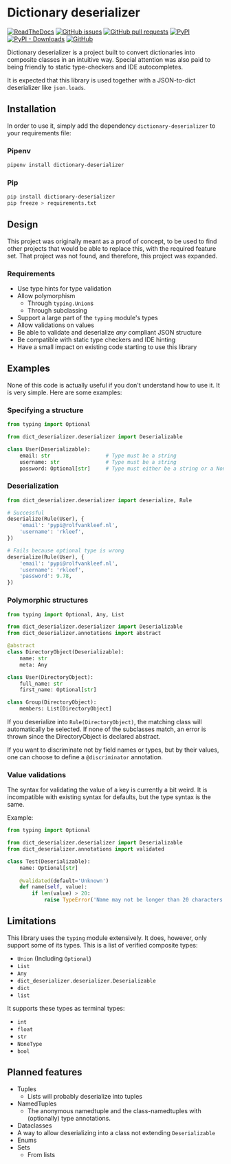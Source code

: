 # Dictionary deserializer
[![ReadTheDocs](https://readthedocs.org/projects/dict-deserializer/badge/?version=latest&style=flat)](https://dict-deserializer.rtfd.io)
[![GitHub issues](https://img.shields.io/github/issues/rhbvkleef/dict_deserializer.svg)](https://github.com/rhbvkleef/dict_deserializer)
[![GitHub pull requests](https://img.shields.io/github/issues-pr/rhbvkleef/dict_deserializer.svg)](https://github.com/rhbvkleef/dict_deserializer)
[![PyPI](https://img.shields.io/pypi/v/dictionary-deserializer.svg)](https://pypi.org/project/Dictionary-deserializer/)
[![PyPI - Downloads](https://img.shields.io/pypi/dm/dictionary-deserializer.svg)](https://pypi.org/project/Dictionary-deserializer/)
[![GitHub](https://img.shields.io/github/license/rhbvkleef/dict_deserializer.svg)](https://www.gnu.org/licenses/old-licenses/lgpl-2.1.en.html)

Dictionary deserializer is a project built to convert dictionaries into
composite classes in an intuitive way. Special attention was also paid
to being friendly to static type-checkers and IDE autocompletes.

It is expected that this library is used together with a JSON-to-dict
deserializer like `json.loads`.

## Installation

In order to use it, simply add the dependency `dictionary-deserializer` to your
requirements file:

### Pipenv

```bash
pipenv install dictionary-deserializer
```

### Pip

```bash
pip install dictionary-deserializer
pip freeze > requirements.txt
```

## Design

This project was originally meant as a proof of concept, to be used to find
other projects that would be able to replace this, with the required feature
set. That project was not found, and therefore, this project was expanded.

### Requirements

* Use type hints for type validation
* Allow polymorphism
    * Through `typing.Union`s
    * Through subclassing
* Support a large part of the `typing` module's types
* Allow validations on values
* Be able to validate and deserialize _any_ compliant JSON structure
* Be compatible with static type checkers and IDE hinting
* Have a small impact on existing code starting to use this library

## Examples

None of this code is actually useful if you don't understand how to use it. It
is very simple. Here are some examples:

### Specifying a structure

```python
from typing import Optional

from dict_deserializer.deserializer import Deserializable

class User(Deserializable):
    email: str                  # Type must be a string
    username: str               # Type must be a string
    password: Optional[str]     # Type must either be a string or a None
```

### Deserialization

```python
from dict_deserializer.deserializer import deserialize, Rule

# Successful
deserialize(Rule(User), {
    'email': 'pypi@rolfvankleef.nl',
    'username': 'rkleef',
})

# Fails because optional type is wrong
deserialize(Rule(User), {
    'email': 'pypi@rolfvankleef.nl',
    'username': 'rkleef',
    'password': 9.78,
})
```

### Polymorphic structures
```python
from typing import Optional, Any, List

from dict_deserializer.deserializer import Deserializable
from dict_deserializer.annotations import abstract

@abstract
class DirectoryObject(Deserializable):
    name: str
    meta: Any

class User(DirectoryObject):
    full_name: str
    first_name: Optional[str]

class Group(DirectoryObject):
    members: List[DirectoryObject]
```

If you deserialize into `Rule(DirectoryObject)`, the matching class will
automatically be selected. If none of the subclasses match, an error is thrown
since the DirectoryObject is declared abstract.

If you want to discriminate not by field names or types, but by their values,
one can choose to define a `@discriminator` annotation.

### Value validations

The syntax for validating the value of a key is currently a bit weird. It is
incompatible with existing syntax for defaults, but the type syntax is the same.

Example:

```python
from typing import Optional

from dict_deserializer.deserializer import Deserializable
from dict_deserializer.annotations import validated

class Test(Deserializable):
    name: Optional[str]
    
    @validated(default='Unknown')
    def name(self, value):
        if len(value) > 20:
            raise TypeError('Name may not be longer than 20 characters.')

```

## Limitations

This library uses the `typing` module extensively. It does, however, only
support some of its types. This is a list of verified composite types:

* `Union` (Including `Optional`)
* `List`
* `Any`
* `dict_deserializer.deserializer.Deserializable`
* `dict`
* `list`

It supports these types as terminal types:

* `int`
* `float`
* `str`
* `NoneType`
* `bool`

## Planned features

* Tuples
    * Lists will probably deserialize into tuples
* NamedTuples
    * The anonymous namedtuple and the class-namedtuples with (optionally) type annotations.
* Dataclasses
* A way to allow deserializing into a class not extending `Deserializable`
* Enums
* Sets
    * From lists
